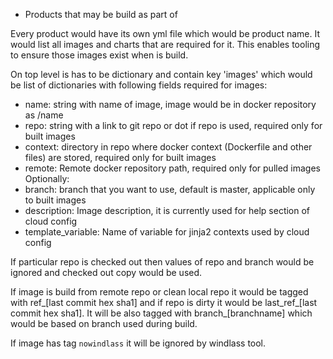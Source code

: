 * Products that may be build as part of <dev-env>

Every product would have its own yml file which would be
product name. It would list all images and charts that
are required for it. This enables tooling to ensure
those images exist when <dev-env> is build.

On top level is has to be dictionary and contain key 'images'
which would be list of dictionaries with following fields required for images:
 - name: string with name of image, image would be in <remote> docker repository as <remote>/name
 - repo: string with a link to git repo or dot if <dev-env> repo is used, required only for built images
 - context: directory in repo where docker context (Dockerfile and other files) are stored, required only for built images
 - remote: Remote docker repository path, required only for pulled images
Optionally:
 - branch: branch that you want to use, default is master, applicable only to built images
 - description: Image description, it is currently used for help section of cloud config
 - template_variable: Name of variable for jinja2 contexts used by cloud config

If particular repo is checked out then values of repo and branch would be
ignored and checked out copy would be used.

If image is build from remote repo or clean local repo it would be
tagged with ref_[last commit hex sha1] and if repo is dirty it
would be last_ref_[last commit hex sha1]. It will be also tagged
with branch_[branchname] which would be based on branch used
during build.

If image has tag `nowindlass` it will be ignored by windlass tool.
